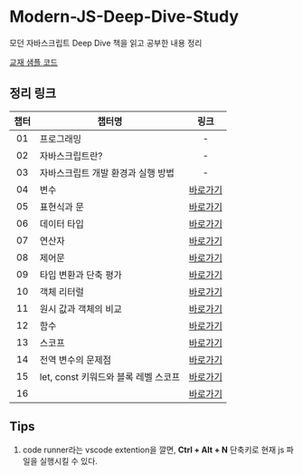 # Modern-JS-Deep-Dive-Study

모던 자바스크립트 Deep Dive 책을 읽고 공부한 내용 정리

[교재 샘플 코드](https://github.com/wikibook/mjs/tree/master)

## 정리 링크

| 챕터 | 챕터명                               |                                                                                                                 링크                                                                                                                 |
| :--: | ------------------------------------ | :----------------------------------------------------------------------------------------------------------------------------------------------------------------------------------------------------------------------------------: |
|  01  | 프로그래밍                           |                                                                                                                  -                                                                                                                   |
|  02  | 자바스크립트란?                      |                                                                                                                  -                                                                                                                   |
|  03  | 자바스크립트 개발 환경과 실행 방법   |                                                                                                                  -                                                                                                                   |
|  04  | 변수                                 |                                                      [바로가기](https://github.com/dooli1971039/Modern-JS-Deep-Dive-Study/blob/main/Chap%2004.%20%EB%B3%80%EC%88%98/README.md)                                                       |
|  05  | 표현식과 문                          |                                       [바로가기](https://github.com/dooli1971039/Modern-JS-Deep-Dive-Study/blob/main/Chap%2005.%20%ED%91%9C%ED%98%84%EC%8B%9D%EA%B3%BC%20%EB%AC%B8/README.md)                                        |
|  06  | 데이터 타입                          |                                       [바로가기](https://github.com/dooli1971039/Modern-JS-Deep-Dive-Study/blob/main/Chap%2006.%20%EB%8D%B0%EC%9D%B4%ED%84%B0%20%ED%83%80%EC%9E%85/README.md)                                        |
|  07  | 연산자                               |                                                  [바로가기](https://github.com/dooli1971039/Modern-JS-Deep-Dive-Study/blob/main/Chap%2007.%20%EC%97%B0%EC%82%B0%EC%9E%90/README.md)                                                  |
|  08  | 제어문                               |                                                  [바로가기](https://github.com/dooli1971039/Modern-JS-Deep-Dive-Study/blob/main/Chap%2008.%20%EC%A0%9C%EC%96%B4%EB%AC%B8/README.md)                                                  |
|  09  | 타입 변환과 단축 평가                |                  [바로가기](https://github.com/dooli1971039/Modern-JS-Deep-Dive-Study/blob/main/Chap%2009.%20%ED%83%80%EC%9E%85%20%EB%B3%80%ED%99%98%EA%B3%BC%20%EB%8B%A8%EC%B6%95%20%ED%8F%89%EA%B0%80/README.md)                   |
|  10  | 객체 리터럴                          |                                       [바로가기](https://github.com/dooli1971039/Modern-JS-Deep-Dive-Study/blob/main/Chap%2010.%20%EA%B0%9D%EC%B2%B4%20%EB%A6%AC%ED%84%B0%EB%9F%B4/README.md)                                        |
|  11  | 원시 값과 객체의 비교                |                  [바로가기](https://github.com/dooli1971039/Modern-JS-Deep-Dive-Study/blob/main/Chap%2011.%20%EC%9B%90%EC%8B%9C%20%EA%B0%92%EA%B3%BC%20%EA%B0%9D%EC%B2%B4%EC%9D%98%20%EB%B9%84%EA%B5%90/README.md)                   |
|  12  | 함수                                 |                                                      [바로가기](https://github.com/dooli1971039/Modern-JS-Deep-Dive-Study/blob/main/Chap%2012.%20%ED%95%A8%EC%88%98/README.md)                                                       |
|  13  | 스코프                               |                                                  [바로가기](https://github.com/dooli1971039/Modern-JS-Deep-Dive-Study/blob/main/Chap%2013.%20%EC%8A%A4%EC%BD%94%ED%94%84/README.md)                                                  |
|  14  | 전역 변수의 문제점                   |                        [바로가기](https://github.com/dooli1971039/Modern-JS-Deep-Dive-Study/blob/main/Chap%2014.%20%EC%A0%84%EC%97%AD%20%EB%B3%80%EC%88%98%EC%9D%98%20%EB%AC%B8%EC%A0%9C%EC%A0%90/README.md)                         |
|  15  | let, const 키워드와 블록 레벨 스코프 | [바로가기](https://github.com/dooli1971039/Modern-JS-Deep-Dive-Study/blob/main/Chap%2015.%20let%2C%20const%20%ED%82%A4%EC%9B%8C%EB%93%9C%EC%99%80%20%EB%B8%94%EB%A1%9D%20%EB%A0%88%EB%B2%A8%20%EC%8A%A4%EC%BD%94%ED%94%84/README.md) |
|  16  |                                      |                                                                                                             [바로가기]()                                                                                                             |

## Tips

1. code runner라는 vscode extention을 깔면, **Ctrl + Alt + N** 단축키로 현재 js 파일을 실행시킬 수 있다.
